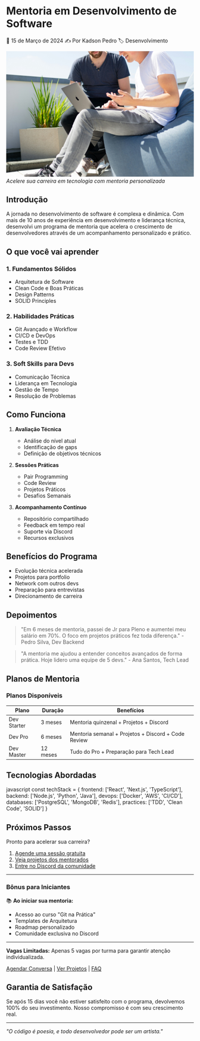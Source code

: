 # Mentoria em Desenvolvimento de Software

📅 15 de Março de 2024
✍️ Por Kadson Pedro
🏷️ Desenvolvimento

![Mentoria em Desenvolvimento](../assets/images/mentoria.jpg)
*Acelere sua carreira em tecnologia com mentoria personalizada*

## Introdução

A jornada no desenvolvimento de software é complexa e dinâmica. Com mais de 10 anos de experiência em desenvolvimento e liderança técnica, desenvolvi um programa de mentoria que acelera o crescimento de desenvolvedores através de um acompanhamento personalizado e prático.

## O que você vai aprender

### 1. Fundamentos Sólidos
- Arquitetura de Software
- Clean Code e Boas Práticas
- Design Patterns
- SOLID Principles

### 2. Habilidades Práticas
- Git Avançado e Workflow
- CI/CD e DevOps
- Testes e TDD
- Code Review Efetivo

### 3. Soft Skills para Devs
- Comunicação Técnica
- Liderança em Tecnologia
- Gestão de Tempo
- Resolução de Problemas

## Como Funciona

1. **Avaliação Técnica**
   - Análise do nível atual
   - Identificação de gaps
   - Definição de objetivos técnicos

2. **Sessões Práticas**
   - Pair Programming
   - Code Review
   - Projetos Práticos
   - Desafios Semanais

3. **Acompanhamento Contínuo**
   - Repositório compartilhado
   - Feedback em tempo real
   - Suporte via Discord
   - Recursos exclusivos

## Benefícios do Programa

- Evolução técnica acelerada
- Projetos para portfolio
- Network com outros devs
- Preparação para entrevistas
- Direcionamento de carreira

## Depoimentos

> "Em 6 meses de mentoria, passei de Jr para Pleno e aumentei meu salário em 70%. O foco em projetos práticos fez toda diferença." - Pedro Silva, Dev Backend

> "A mentoria me ajudou a entender conceitos avançados de forma prática. Hoje lidero uma equipe de 5 devs." - Ana Santos, Tech Lead

## Planos de Mentoria

### Planos Disponíveis

| Plano | Duração | Benefícios |
|-------|----------|------------|
| Dev Starter | 3 meses | Mentoria quinzenal + Projetos + Discord |
| Dev Pro | 6 meses | Mentoria semanal + Projetos + Discord + Code Review |
| Dev Master | 12 meses | Tudo do Pro + Preparação para Tech Lead |

## Tecnologias Abordadas

javascript
const techStack = {
frontend: ['React', 'Next.js', 'TypeScript'],
backend: ['Node.js', 'Python', 'Java'],
devops: ['Docker', 'AWS', 'CI/CD'],
databases: ['PostgreSQL', 'MongoDB', 'Redis'],
practices: ['TDD', 'Clean Code', 'SOLID']
}

## Próximos Passos

Pronto para acelerar sua carreira?

1. [Agende uma sessão gratuita](#)
2. [Veja projetos dos mentorados](#)
3. [Entre no Discord da comunidade](#)

---

### Bônus para Iniciantes

📚 **Ao iniciar sua mentoria:**
- Acesso ao curso "Git na Prática"
- Templates de Arquitetura
- Roadmap personalizado
- Comunidade exclusiva no Discord

---

**Vagas Limitadas:** Apenas 5 vagas por turma para garantir atenção individualizada.

[Agendar Conversa](#) | [Ver Projetos](#) | [FAQ](#)

## Garantia de Satisfação

Se após 15 dias você não estiver satisfeito com o programa, devolvemos 100% do seu investimento. Nosso compromisso é com seu crescimento real.

---

*"O código é poesia, e todo desenvolvedor pode ser um artista."*

